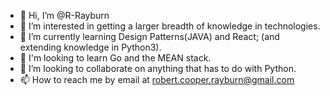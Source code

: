 - 👋 Hi, I’m @R-Rayburn
- 👀 I’m interested in getting a larger breadth of knowledge in technologies.
- 🌱 I’m currently learning Design Patterns(JAVA) and React; (and extending knowledge in Python3).
- :telescope: I'm looking to learn Go and the MEAN stack.
- 💞️ I’m looking to collaborate on anything that has to do with Python.
- 📫 How to reach me by email at robert.cooper.rayburn@gmail.com

<!---
R-Rayburn/R-Rayburn is a ✨ special ✨ repository because its `README.md` (this file) appears on your GitHub profile.
You can click the Preview link to take a look at your changes.
--->
